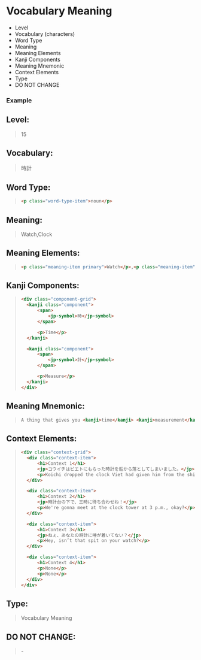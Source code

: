# Vocabulary Meaning
- Level
- Vocabulary (characters)
- Word Type
- Meaning
- Meaning Elements
- Kanji Components
- Meaning Mnemonic
- Context Elements
- Type
- DO NOT CHANGE

### Example
## Level:
> 15
## Vocabulary:
> 時計
## Word Type:
> ```html
><p class="word-type-item">noun</p>
> ```
## Meaning:
> Watch,Clock
## Meaning Elements:
> ```html
><p class="meaning-item primary">Watch</p>,<p class="meaning-item">Clock</p>
> ```
## Kanji Components:
> ```html
><div class="component-grid">
>   <kanji class="component">
>       <span>
>           <jp-symbol>時</jp-symbol>
>       </span>
>
>       <p>Time</p>
>   </kanji>
>
>   <kanji class="component">
>       <span>
>           <jp-symbol>計</jp-symbol>
>       </span>
>
>       <p>Measure</p>
>   </kanji>
></div>
> ```
## Meaning Mnemonic:
> ```html
> A thing that gives you <kanji>time</kanji> <kanji>measurement</kanji>s is a <vocabulary>watch</vocabulary> or <vocabulary>clock</vocabulary>. Most people have these in their phones instead of on their wrists now.
> ```
## Context Elements:
> ```html
><div class="context-grid">
>   <div class="context-item">
>       <h1>Context 1</h1>
>       <jp>コウイチはビエトにもらった時計を船から落としてしまいました。</jp>
>       <p>Koichi dropped the clock Viet had given him from the ship.</p>
>   </div>
>
>   <div class="context-item">
>       <h1>Context 2</h1>
>       <jp>時計台の下で、三時に待ち合わせね！</jp>
>       <p>We're gonna meet at the clock tower at 3 p.m., okay?</p>
>   </div>
>
>   <div class="context-item">
>       <h1>Context 3</h1>
>       <jp>ねぇ、あなたの時計に唾が着いてない？</jp>
>       <p>Hey, isn’t that spit on your watch?</p>
>   </div>
>
>   <div class="context-item">
>       <h1>Context 4</h1>
>       <p>None</p>
>       <p>None</p>
>   </div>
></div>
> ```
## Type:
> Vocabulary Meaning
## DO NOT CHANGE:
> \-
